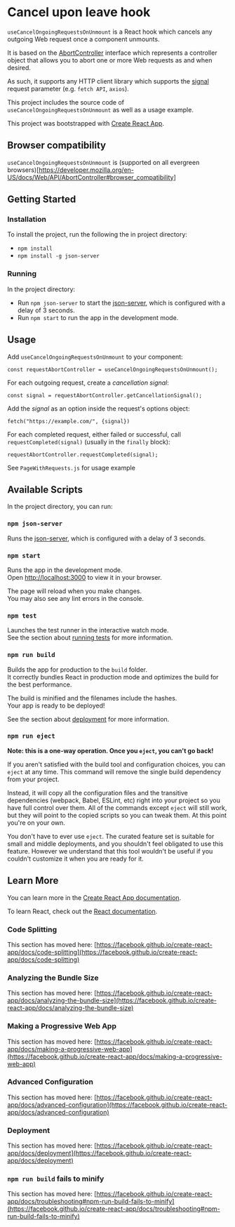 # Cancel upon leave hook

`useCancelOngoingRequestsOnUnmount` is a React hook which cancels any outgoing Web request once a component unmounts.

It is based on the [AbortController](https://developer.mozilla.org/en-US/docs/Web/API/AbortController) interface which represents a controller object that allows you to abort one or more Web requests as and when desired.

As such, it supports any HTTP client library which supports the [signal](https://developer.mozilla.org/en-US/docs/Web/API/fetch#parameters) request parameter (e.g. `fetch API`, `axios`).

This project includes the source code of `useCancelOngoingRequestsOnUnmount` as well as a usage example.

This project was bootstrapped with [Create React App](https://github.com/facebook/create-react-app).

## Browser compatibility

`useCancelOngoingRequestsOnUnmount` is (supported on all evergreen browsers)[https://developer.mozilla.org/en-US/docs/Web/API/AbortController#browser_compatibility]


## Getting Started

### Installation

To install the project, run the following the in project directory:
* `npm install`
* `npm install -g json-server`

### Running
In the project directory:

* Run `npm json-server` to start the [json-server](https://www.npmjs.com/package/json-server), which is configured with a delay of 3 seconds.
* Run `npm start` to run the app in the development mode.

## Usage

Add `useCancelOngoingRequestsOnUnmount` to your component:
```
const requestAbortController = useCancelOngoingRequestsOnUnmount();
```

For each outgoing request, create a *cancellation signal*:
```
const signal = requestAbortController.getCancellationSignal();
```

Add the *signal* as an option inside the request's options object:
```
fetch("https://example.com/", {signal})
```

For each completed request, either failed or successful, call `requestCompleted(signal)` (usually in the `finally` block):
```
requestAbortController.requestCompleted(signal);
```

See `PageWithRequests.js` for usage example

## Available Scripts

In the project directory, you can run:
### `npm json-server`

Runs the [json-server](https://www.npmjs.com/package/json-server), which is configured with a delay of 3 seconds.

### `npm start`

Runs the app in the development mode.\
Open [http://localhost:3000](http://localhost:3000) to view it in your browser.

The page will reload when you make changes.\
You may also see any lint errors in the console.

### `npm test`

Launches the test runner in the interactive watch mode.\
See the section about [running tests](https://facebook.github.io/create-react-app/docs/running-tests) for more information.

### `npm run build`

Builds the app for production to the `build` folder.\
It correctly bundles React in production mode and optimizes the build for the best performance.

The build is minified and the filenames include the hashes.\
Your app is ready to be deployed!

See the section about [deployment](https://facebook.github.io/create-react-app/docs/deployment) for more information.

### `npm run eject`

**Note: this is a one-way operation. Once you `eject`, you can't go back!**

If you aren't satisfied with the build tool and configuration choices, you can `eject` at any time. This command will remove the single build dependency from your project.

Instead, it will copy all the configuration files and the transitive dependencies (webpack, Babel, ESLint, etc) right into your project so you have full control over them. All of the commands except `eject` will still work, but they will point to the copied scripts so you can tweak them. At this point you're on your own.

You don't have to ever use `eject`. The curated feature set is suitable for small and middle deployments, and you shouldn't feel obligated to use this feature. However we understand that this tool wouldn't be useful if you couldn't customize it when you are ready for it.

## Learn More

You can learn more in the [Create React App documentation](https://facebook.github.io/create-react-app/docs/getting-started).

To learn React, check out the [React documentation](https://reactjs.org/).

### Code Splitting

This section has moved here: [https://facebook.github.io/create-react-app/docs/code-splitting](https://facebook.github.io/create-react-app/docs/code-splitting)

### Analyzing the Bundle Size

This section has moved here: [https://facebook.github.io/create-react-app/docs/analyzing-the-bundle-size](https://facebook.github.io/create-react-app/docs/analyzing-the-bundle-size)

### Making a Progressive Web App

This section has moved here: [https://facebook.github.io/create-react-app/docs/making-a-progressive-web-app](https://facebook.github.io/create-react-app/docs/making-a-progressive-web-app)

### Advanced Configuration

This section has moved here: [https://facebook.github.io/create-react-app/docs/advanced-configuration](https://facebook.github.io/create-react-app/docs/advanced-configuration)

### Deployment

This section has moved here: [https://facebook.github.io/create-react-app/docs/deployment](https://facebook.github.io/create-react-app/docs/deployment)

### `npm run build` fails to minify

This section has moved here: [https://facebook.github.io/create-react-app/docs/troubleshooting#npm-run-build-fails-to-minify](https://facebook.github.io/create-react-app/docs/troubleshooting#npm-run-build-fails-to-minify)

